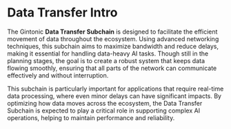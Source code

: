 # Data Transfer Intro

The Gintonic **Data Transfer Subchain** is designed to facilitate the efficient movement of data throughout the ecosystem. Using advanced networking techniques, this subchain aims to maximize bandwidth and reduce delays, making it essential for handling data-heavy AI tasks. Though still in the planning stages, the goal is to create a robust system that keeps data flowing smoothly, ensuring that all parts of the network can communicate effectively and without interruption.

This subchain is particularly important for applications that require real-time data processing, where even minor delays can have significant impacts. By optimizing how data moves across the ecosystem, the Data Transfer Subchain is expected to play a critical role in supporting complex AI operations, helping to maintain performance and reliability.
